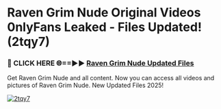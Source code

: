 # Raven Grim Nude Original Videos 0nlyFans Leaked - Files Updated! (2tqy7)

<h3>🔴 CLICK HERE 🌐==►► <a href="https://tinyurl.com/52m3yx9h" rel="nofollow">Raven Grim Nude Updated Files</a></h3>

Get Raven Grim Nude and all content. Now you can access all videos and pictures of Raven Grim Nude. New Updated Files 2025!

[![2tqy7](https://i.imgur.com/TnHtlc8.gif)](https://tinyurl.com/52m3yx9h)
